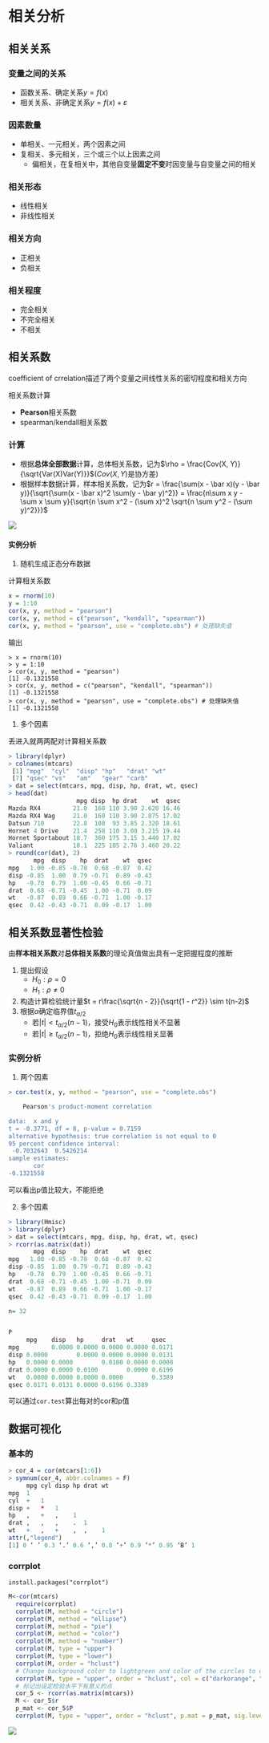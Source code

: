 # 相关分析

## 相关关系
### 变量之间的关系
- 函数关系、确定关系$y = f(x)$
- 相关关系、非确定关系$y = f(x) + \varepsilon$

### 因素数量
- 单相关、一元相关，两个因素之间
- 复相关、多元相关，三个或三个以上因素之间
  - 偏相关，在复相关中，其他自变量**固定不变**时因变量与自变量之间的相关

### 相关形态
- 线性相关
- 非线性相关

### 相关方向
- 正相关
- 负相关

### 相关程度
- 完全相关
- 不完全相关
- 不相关

## 相关系数
coefficient of crrelation描述了两个变量之间线性关系的密切程度和相关方向

相关系数计算
- **Pearson**相关系数
- spearman/kendall相关系数

### 计算
- 根据**总体全部数据**计算，总体相关系数，记为$\rho = \frac{Cov(X, Y)}{\sqrt{Var(X)Var(Y)}}$($Cov(X,Y)$是协方差)
- 根据样本数据计算，样本相关系数，记为$r =  \frac{\sum(x - \bar x)(y - \bar y)}{\sqrt{\sum(x - \bar x)^2 \sum(y - \bar y)^2}} = \frac{n\sum x y - \sum x \sum y}{\sqrt{n \sum x^2 - (\sum x)^2 \sqrt{n \sum y^2 - (\sum y)^2}}}$

![](./img/cor.PNG)

#### 实例分析
1. 随机生成正态分布数据

计算相关系数
```R
x = rnorm(10)
y = 1:10
cor(x, y, method = "pearson")
cor(x, y, method = c("pearson", "kendall", "spearman"))
cor(x, y, method = "pearson", use = "complete.obs") # 处理缺失值
```

输出
```
> x = rnorm(10)
> y = 1:10
> cor(x, y, method = "pearson")
[1] -0.1321558
> cor(x, y, method = c("pearson", "kendall", "spearman"))
[1] -0.1321558
> cor(x, y, method = "pearson", use = "complete.obs") # 处理缺失值
[1] -0.1321558
```
1. 多个因素

丢进入就两两配对计算相关系数
```R
> library(dplyr)
> colnames(mtcars)
 [1] "mpg"  "cyl"  "disp" "hp"   "drat" "wt"  
 [7] "qsec" "vs"   "am"   "gear" "carb"
> dat = select(mtcars, mpg, disp, hp, drat, wt, qsec)
> head(dat)
                   mpg disp  hp drat    wt  qsec
Mazda RX4         21.0  160 110 3.90 2.620 16.46
Mazda RX4 Wag     21.0  160 110 3.90 2.875 17.02
Datsun 710        22.8  108  93 3.85 2.320 18.61
Hornet 4 Drive    21.4  258 110 3.08 3.215 19.44
Hornet Sportabout 18.7  360 175 3.15 3.440 17.02
Valiant           18.1  225 105 2.76 3.460 20.22
> round(cor(dat), 2)
       mpg  disp    hp  drat    wt  qsec
mpg   1.00 -0.85 -0.78  0.68 -0.87  0.42
disp -0.85  1.00  0.79 -0.71  0.89 -0.43
hp   -0.78  0.79  1.00 -0.45  0.66 -0.71
drat  0.68 -0.71 -0.45  1.00 -0.71  0.09
wt   -0.87  0.89  0.66 -0.71  1.00 -0.17
qsec  0.42 -0.43 -0.71  0.09 -0.17  1.00
```
## 相关系数显著性检验
由**样本相关系数**对**总体相关系数**的理论真值做出具有一定把握程度的推断

1. 提出假设
   - $H_0: \rho = 0$
   - $H_1: \rho \ne 0$
2. 构造计算检验统计量$t = r\frac{\sqrt{n - 2}}{\sqrt{1 - r^2}} \sim t(n-2)$
3. 根据$\alpha$确定临界值$t_{\alpha/2}$
   - 若$|t| \lt t_{\alpha/2}(n - 1)$，接受$H_0$表示线性相关不显著
   - 若$|t| \ge t_{\alpha/2}(n - 1)$，拒绝$H_0$表示线性相关显著

### 实例分析
1. 两个因素
```R
> cor.test(x, y, method = "pearson", use = "complete.obs")

	Pearson's product-moment correlation

data:  x and y
t = -0.3771, df = 8, p-value = 0.7159
alternative hypothesis: true correlation is not equal to 0
95 percent confidence interval:
 -0.7032643  0.5426214
sample estimates:
       cor 
-0.1321558 

```

可以看出p值比较大，不能拒绝

2. 多个因素
```R
> library(Hmisc)
> library(dplyr)
> dat = select(mtcars, mpg, disp, hp, drat, wt, qsec)
> rcorr(as.matrix(dat))
       mpg  disp    hp  drat    wt  qsec
mpg   1.00 -0.85 -0.78  0.68 -0.87  0.42
disp -0.85  1.00  0.79 -0.71  0.89 -0.43
hp   -0.78  0.79  1.00 -0.45  0.66 -0.71
drat  0.68 -0.71 -0.45  1.00 -0.71  0.09
wt   -0.87  0.89  0.66 -0.71  1.00 -0.17
qsec  0.42 -0.43 -0.71  0.09 -0.17  1.00

n= 32 


P
     mpg    disp   hp     drat   wt     qsec  
mpg         0.0000 0.0000 0.0000 0.0000 0.0171
disp 0.0000        0.0000 0.0000 0.0000 0.0131
hp   0.0000 0.0000        0.0100 0.0000 0.0000
drat 0.0000 0.0000 0.0100        0.0000 0.6196
wt   0.0000 0.0000 0.0000 0.0000        0.3389
qsec 0.0171 0.0131 0.0000 0.6196 0.3389       
```

可以通过`cor.test`算出每对的cor和p值

## 数据可视化
### 基本的
```R
> cor_4 = cor(mtcars[1:6])
> symnum(cor_4, abbr.colnames = F)
     mpg cyl disp hp drat wt
mpg  1                      
cyl  +   1                  
disp +   *   1              
hp   ,   +   ,    1         
drat ,   ,   ,    .  1      
wt   +   ,   +    ,  ,    1 
attr(,"legend")
[1] 0 ‘ ’ 0.3 ‘.’ 0.6 ‘,’ 0.8 ‘+’ 0.9 ‘*’ 0.95 ‘B’ 1
```

### corrplot
`install.packages("corrplot")`
```R
M<-cor(mtcars)
  require(corrplot)
  corrplot(M, method = "circle")
  corrplot(M, method = "ellipse")
  corrplot(M, method = "pie")
  corrplot(M, method = "color")
  corrplot(M, method = "number")
  corrplot(M, type = "upper")
  corrplot(M, type = "lower")
  corrplot(M, order = "hclust")
  # Change background color to lightgreen and color of the circles to darkorange and steel blue
  corrplot(M, type = "upper", order = "hclust", col = c("darkorange", "steelblue"),bg = "lightgreen")
  # 标记出设定检验水平下有意义的点
  cor_5 <- rcorr(as.matrix(mtcars))
  M <- cor_5$r
  p_mat <- cor_5$P
  corrplot(M, type = "upper", order = "hclust", p.mat = p_mat, sig.level = 0.01)
```
![](./img/corImg.png)